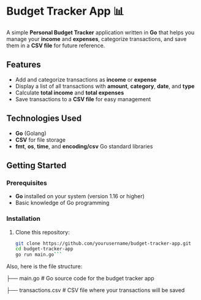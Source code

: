 # Budget Tracker App 📊

A simple **Personal Budget Tracker** application written in **Go** that helps you manage your **income** and **expenses**, categorize transactions, and save them in a **CSV file** for future reference.

## Features
- Add and categorize transactions as **income** or **expense**
- Display a list of all transactions with **amount**, **category**, **date**, and **type**
- Calculate **total income** and **total expenses**
- Save transactions to a **CSV file** for easy management

## Technologies Used
- **Go** (Golang)
- **CSV** for file storage
- **fmt**, **os**, **time**, and **encoding/csv** Go standard libraries

## Getting Started

### Prerequisites
- **Go** installed on your system (version 1.16 or higher)
- Basic knowledge of Go programming

### Installation
1. Clone this repository:
   ```bash
   git clone https://github.com/yourusername/budget-tracker-app.git
   cd budget-tracker-app
   go run main.go```

Also, here is the file structure:


├── main.go           # Go source code for the budget tracker app

├── transactions.csv  # CSV file where your transactions will be saved
